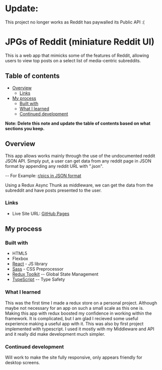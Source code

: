 # Update:

This project no longer works as Reddit has paywalled its Public API :(

# JPGs of Reddit (miniature Reddit UI)

This is a web app that mimicks some of the features of Reddit, allowing users to view top posts on a select list of media-centric subreddits. 

## Table of contents

- [Overview](#overview)
  - [Links](#links)
- [My process](#my-process)
  - [Built with](#built-with)
  - [What I learned](#what-i-learned)
  - [Continued development](#continued-development)


**Note: Delete this note and update the table of contents based on what sections you keep.**

## Overview

This app allows works mainly through the use of the undocumented reddit JSON API. Simply put, a user can get data from any reddit page in JSON format by appending any reddit URL with ".json". 

-- For Example: [r/pics in JSON format](https://www.reddit.com/r/pics.json)

Using a Redux Async Thunk as middleware, we can get the data from the subreddit and have posts presented to the user.

### Links

- Live Site URL: [GitHub Pages](https://instaclean.github.io/reddit-mini/)

## My process

### Built with

- HTML5
- Flexbox
- [React](https://reactjs.org/) - JS library
- [Sass](https://sass-lang.com/) - CSS Preprocessor
- [Redux Toolkit](https://redux-toolkit.js.org/) -- Global State Management 
- [TypeScript](https://www.typescriptlang.org/) -- Type Safety

### What I learned

This was the first time I made a redux store on a personal project. Although maybe not necessary for an app on such a small scale as this one is. Making this app with redux boosted my confidence in working within the framework. It is complicated, but I am glad I recieved some useful experience making a useful app with it.  This was also by first project implemented with typescript. I used it mostly with my Middleware and API and it really did make development much simpler.


### Continued development

Will work to make the site fully responsive, only appears friendly for desktop screens.

